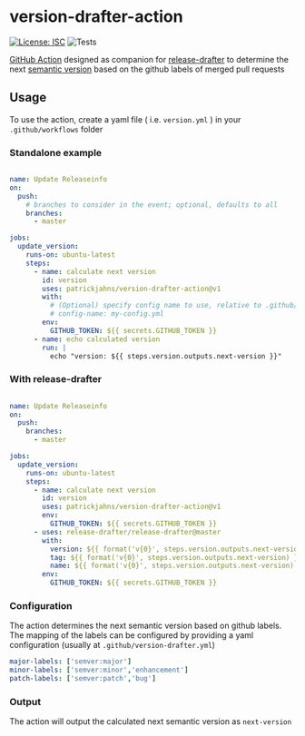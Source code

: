 # version-drafter-action

[![License: ISC](https://img.shields.io/github/license/patrickjahns/version-drafter-action)](LICENSE)
![Tests](https://github.com/patrickjahns/version-drafter-action/workflows/Tests/badge.svg?event=push)

[GitHub Action](https://github.com/features/actions) designed as companion for [release-drafter](https://github.com/release-drafter/release-drafter) to determine the next [semantic version](https://semver.org/) based  on the github labels of merged pull requests


## Usage

To use the action, create a yaml file ( i.e. `version.yml` ) in your `.github/workflows` folder 

### Standalone example

```yaml

name: Update Releaseinfo
on:
  push:
    # branches to consider in the event; optional, defaults to all
    branches:
      - master

jobs:
  update_version:
    runs-on: ubuntu-latest
    steps:
      - name: calculate next version
        id: version
        uses: patrickjahns/version-drafter-action@v1
        with:
          # (Optional) specify config name to use, relative to .github/. Default: version-drafter.yml
          # config-name: my-config.yml
        env:
          GITHUB_TOKEN: ${{ secrets.GITHUB_TOKEN }}
      - name: echo calculated version
        run: |
          echo "version: ${{ steps.version.outputs.next-version }}"
```
 
### With release-drafter

```yaml

name: Update Releaseinfo
on:
  push:
    branches:
      - master

jobs:
  update_version:
    runs-on: ubuntu-latest
    steps:
      - name: calculate next version
        id: version
        uses: patrickjahns/version-drafter-action@v1
        env:
          GITHUB_TOKEN: ${{ secrets.GITHUB_TOKEN }}
      - uses: release-drafter/release-drafter@master
        with:
          version: ${{ format('v{0}', steps.version.outputs.next-version) }}
          tag: ${{ format('v{0}', steps.version.outputs.next-version) }}
          name: ${{ format('v{0}', steps.version.outputs.next-version) }}
        env:
          GITHUB_TOKEN: ${{ secrets.GITHUB_TOKEN }}
```

### Configuration

The action determines the next semantic version based on github labels. The mapping of the labels can be configured by
providing a yaml configuration (usually at `.github/version-drafter.yml`)

```yaml
major-labels: ['semver:major']
minor-labels: ['semver:minor','enhancement']
patch-labels: ['semver:patch','bug']
```

### Output

The action will output the calculated next semantic version as `next-version`